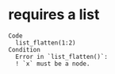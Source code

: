 # requires a list

    Code
      list_flatten(1:2)
    Condition
      Error in `list_flatten()`:
      ! `x` must be a node.

